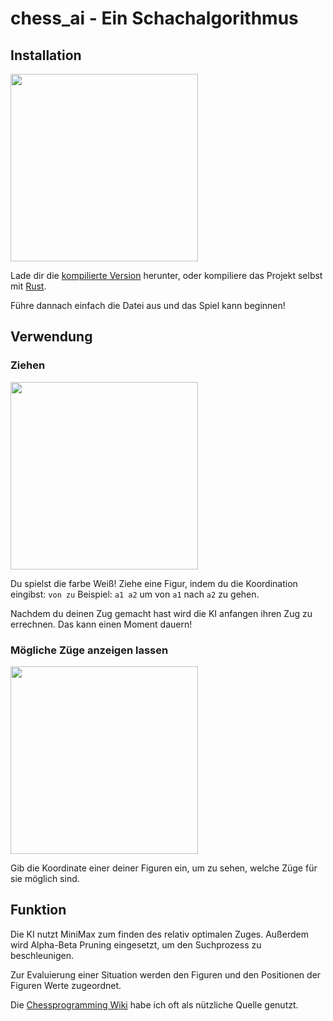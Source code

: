 # chess_ai - Ein Schachalgorithmus

## Installation

<img src="https://raw.githubusercontent.com/habetuz/chess_ai/master/gifs/start.gif" width="300" height="300"/>

Lade dir die [kompilierte Version](https://github.com/habetuz/chess_ai/releases/tag/1.0) herunter, oder kompiliere das Projekt selbst mit [Rust](https://www.rust-lang.org/tools/install).

Führe dannach einfach die Datei aus und das Spiel kann beginnen!

## Verwendung

### Ziehen

<img src="https://raw.githubusercontent.com/habetuz/chess_ai/master/gifs/move.gif" width="300" height="300"/>

Du spielst die farbe Weiß! Ziehe eine Figur, indem du die Koordination eingibst: `von zu` Beispiel: `a1 a2` um von `a1` nach `a2` zu gehen.

Nachdem du deinen Zug gemacht hast wird die KI anfangen ihren Zug zu errechnen. Das kann einen Moment dauern!

### Mögliche Züge anzeigen lassen

<img src="https://raw.githubusercontent.com/habetuz/chess_ai/master/gifs/possible_moves.gif" width="300" height="300"/>

Gib die Koordinate einer deiner Figuren ein, um zu sehen, welche Züge für sie möglich sind.

## Funktion

Die KI nutzt MiniMax zum finden des relativ optimalen Zuges. Außerdem wird Alpha-Beta Pruning eingesetzt, um den Suchprozess zu beschleunigen.

Zur Evaluierung einer Situation werden den Figuren und den Positionen der Figuren Werte zugeordnet.

Die [Chessprogramming Wiki](https://www.chessprogramming.org/Main_Page) habe ich oft als nützliche Quelle genutzt.

